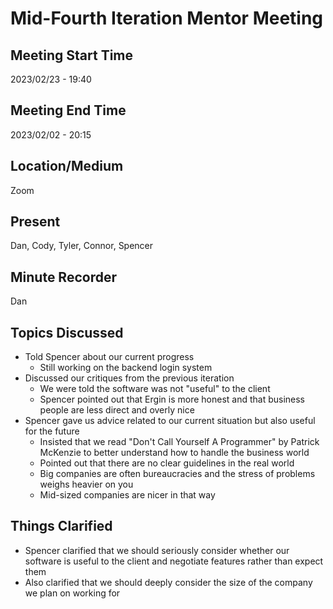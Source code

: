 #  Mid-Fourth Iteration Mentor Meeting

## Meeting Start Time

2023/02/23 - 19:40

## Meeting End Time

2023/02/02 - 20:15

## Location/Medium

Zoom

## Present

Dan, Cody, Tyler, Connor, Spencer

## Minute Recorder

Dan

## Topics Discussed

- Told Spencer about our current progress
    - Still working on the backend login system
- Discussed our critiques from the previous iteration
    - We were told the software was not "useful" to the client
    - Spencer pointed out that Ergin is more honest and that business people are less direct and overly nice
- Spencer gave us advice related to our current situation but also useful for the future
    - Insisted that we read "Don't Call Yourself A Programmer" by Patrick McKenzie to better understand how to handle the business world 
    - Pointed out that there are no clear guidelines in the real world
    - Big companies are often bureaucracies and the stress of problems weighs heavier on you
    - Mid-sized companies are nicer in that way

## Things Clarified
- Spencer clarified that we should seriously consider whether our software is useful to the client and negotiate features rather than expect them
- Also clarified that we should deeply consider the size of the company we plan on working for
